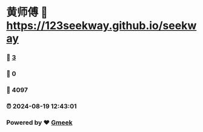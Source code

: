 # 黄师傅 :link: https://123seekway.github.io/seekway 
### :page_facing_up: [3](https://123seekway.github.io/seekway/tag.html) 
### :speech_balloon: 0 
### :hibiscus: 4097 
### :alarm_clock: 2024-08-19 12:43:01 
### Powered by :heart: [Gmeek](https://github.com/Meekdai/Gmeek)
